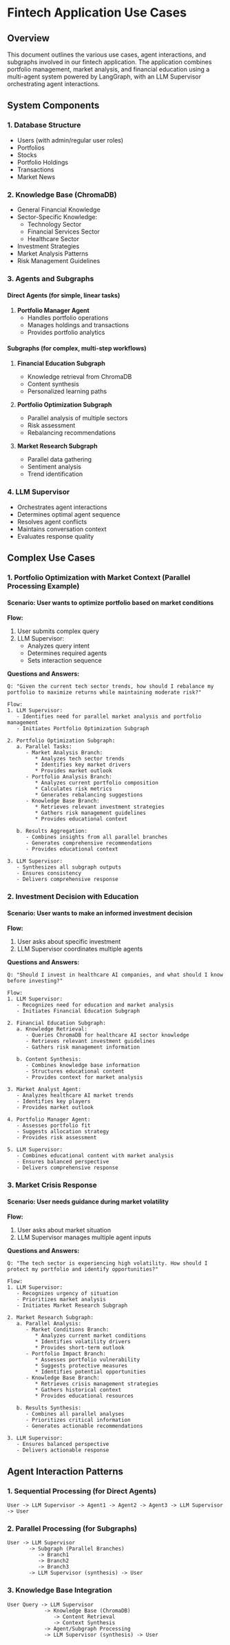 # Fintech Application Use Cases

## Overview
This document outlines the various use cases, agent interactions, and subgraphs involved in our fintech application. The application combines portfolio management, market analysis, and financial education using a multi-agent system powered by LangGraph, with an LLM Supervisor orchestrating agent interactions.

## System Components

### 1. Database Structure
- Users (with admin/regular user roles)
- Portfolios
- Stocks
- Portfolio Holdings
- Transactions
- Market News

### 2. Knowledge Base (ChromaDB)
- General Financial Knowledge
- Sector-Specific Knowledge:
  - Technology Sector
  - Financial Services Sector
  - Healthcare Sector
- Investment Strategies
- Market Analysis Patterns
- Risk Management Guidelines

### 3. Agents and Subgraphs

#### Direct Agents (for simple, linear tasks)
1. **Portfolio Manager Agent**
   - Handles portfolio operations
   - Manages holdings and transactions
   - Provides portfolio analytics



#### Subgraphs (for complex, multi-step workflows)
1. **Financial Education Subgraph**
   - Knowledge retrieval from ChromaDB
   - Content synthesis
   - Personalized learning paths

2. **Portfolio Optimization Subgraph**
   - Parallel analysis of multiple sectors
   - Risk assessment
   - Rebalancing recommendations

3. **Market Research Subgraph**
   - Parallel data gathering
   - Sentiment analysis
   - Trend identification

### 4. LLM Supervisor
- Orchestrates agent interactions
- Determines optimal agent sequence
- Resolves agent conflicts
- Maintains conversation context
- Evaluates response quality

## Complex Use Cases

### 1. Portfolio Optimization with Market Context (Parallel Processing Example)

#### Scenario: User wants to optimize portfolio based on market conditions
**Flow:**
1. User submits complex query
2. LLM Supervisor:
   - Analyzes query intent
   - Determines required agents
   - Sets interaction sequence

**Questions and Answers:**
```
Q: "Given the current tech sector trends, how should I rebalance my portfolio to maximize returns while maintaining moderate risk?"

Flow:
1. LLM Supervisor:
   - Identifies need for parallel market analysis and portfolio management
   - Initiates Portfolio Optimization Subgraph

2. Portfolio Optimization Subgraph:
   a. Parallel Tasks:
      - Market Analysis Branch:
         * Analyzes tech sector trends
         * Identifies key market drivers
         * Provides market outlook
      - Portfolio Analysis Branch:
         * Analyzes current portfolio composition
         * Calculates risk metrics
         * Generates rebalancing suggestions
      - Knowledge Base Branch:
         * Retrieves relevant investment strategies
         * Gathers risk management guidelines
         * Provides educational context

   b. Results Aggregation:
      - Combines insights from all parallel branches
      - Generates comprehensive recommendations
      - Provides educational context

3. LLM Supervisor:
   - Synthesizes all subgraph outputs
   - Ensures consistency
   - Delivers comprehensive response
```

### 2. Investment Decision with Education

#### Scenario: User wants to make an informed investment decision
**Flow:**
1. User asks about specific investment
2. LLM Supervisor coordinates multiple agents

**Questions and Answers:**
```
Q: "Should I invest in healthcare AI companies, and what should I know before investing?"

Flow:
1. LLM Supervisor:
   - Recognizes need for education and market analysis
   - Initiates Financial Education Subgraph

2. Financial Education Subgraph:
   a. Knowledge Retrieval:
      - Queries ChromaDB for healthcare AI sector knowledge
      - Retrieves relevant investment guidelines
      - Gathers risk management information

   b. Content Synthesis:
      - Combines knowledge base information
      - Structures educational content
      - Provides context for market analysis

3. Market Analyst Agent:
   - Analyzes healthcare AI market trends
   - Identifies key players
   - Provides market outlook

4. Portfolio Manager Agent:
   - Assesses portfolio fit
   - Suggests allocation strategy
   - Provides risk assessment

5. LLM Supervisor:
   - Combines educational content with market analysis
   - Ensures balanced perspective
   - Delivers comprehensive response
```

### 3. Market Crisis Response

#### Scenario: User needs guidance during market volatility
**Flow:**
1. User asks about market situation
2. LLM Supervisor manages multiple agent inputs

**Questions and Answers:**
```
Q: "The tech sector is experiencing high volatility. How should I protect my portfolio and identify opportunities?"

Flow:
1. LLM Supervisor:
   - Recognizes urgency of situation
   - Prioritizes market analysis
   - Initiates Market Research Subgraph

2. Market Research Subgraph:
   a. Parallel Analysis:
      - Market Conditions Branch:
         * Analyzes current market conditions
         * Identifies volatility drivers
         * Provides short-term outlook
      - Portfolio Impact Branch:
         * Assesses portfolio vulnerability
         * Suggests protective measures
         * Identifies potential opportunities
      - Knowledge Base Branch:
         * Retrieves crisis management strategies
         * Gathers historical context
         * Provides educational resources

   b. Results Synthesis:
      - Combines all parallel analyses
      - Prioritizes critical information
      - Generates actionable recommendations

3. LLM Supervisor:
   - Ensures balanced perspective
   - Delivers actionable response
```

## Agent Interaction Patterns

### 1. Sequential Processing (for Direct Agents)
```
User -> LLM Supervisor -> Agent1 -> Agent2 -> Agent3 -> LLM Supervisor -> User
```

### 2. Parallel Processing (for Subgraphs)
```
User -> LLM Supervisor
       -> Subgraph (Parallel Branches)
          -> Branch1
          -> Branch2
          -> Branch3
       -> LLM Supervisor (synthesis) -> User
```

### 3. Knowledge Base Integration
```
User Query -> LLM Supervisor
            -> Knowledge Base (ChromaDB)
               -> Content Retrieval
               -> Context Synthesis
            -> Agent/Subgraph Processing
            -> LLM Supervisor (synthesis) -> User
```




